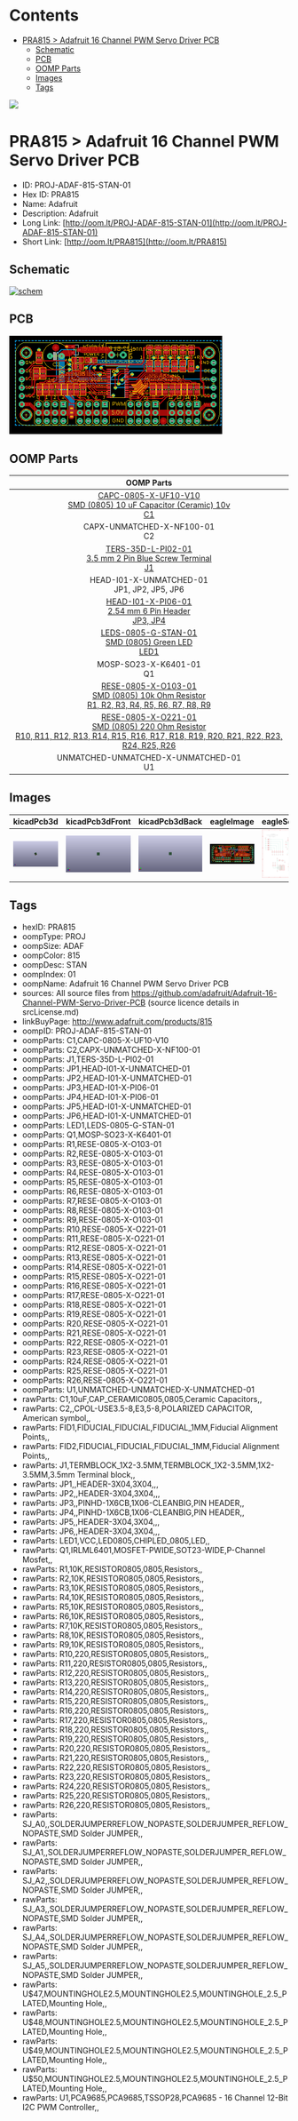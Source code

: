 



Contents
========

* [PRA815 > Adafruit 16 Channel PWM Servo Driver PCB](#pra815--adafruit-16-channel-pwm-servo-driver-pcb)
	* [Schematic](#schematic)
	* [PCB](#pcb)
	* [OOMP Parts](#oomp-parts)
	* [Images](#images)
	* [Tags](#tags)
  
![][im]
# PRA815 > Adafruit 16 Channel PWM Servo Driver PCB

- ID: PROJ-ADAF-815-STAN-01
- Hex ID: PRA815
- Name: Adafruit
- Description: Adafruit
- Long Link: [http://oom.lt/PROJ-ADAF-815-STAN-01](http://oom.lt/PROJ-ADAF-815-STAN-01)
- Short Link: [http://oom.lt/PRA815](http://oom.lt/PRA815)

## Schematic
  
[![schem](eagleSchemImage.png)](eagleSchemImage.png)
## PCB
  
[![pcb](eagleImage.png)](eagleImage.png)
## OOMP Parts
  

|OOMP Parts|
| :---: |
|[CAPC-0805-X-UF10-V10<br> SMD (0805) 10 uF Capacitor (Ceramic) 10v<br> C1](https://github.com/oomlout/oomlout_OOMP_parts/tree/main/CAPC-0805-X-UF10-V10/)|
|CAPX-UNMATCHED-X-NF100-01<BR>C2|
|[TERS-35D-L-PI02-01<br> 3.5 mm 2 Pin Blue Screw Terminal<br> J1](https://github.com/oomlout/oomlout_OOMP_parts/tree/main/TERS-35D-L-PI02-01/)|
|HEAD-I01-X-UNMATCHED-01<BR>JP1, JP2, JP5, JP6|
|[HEAD-I01-X-PI06-01<br> 2.54 mm 6 Pin Header<br> JP3, JP4](https://github.com/oomlout/oomlout_OOMP_parts/tree/main/HEAD-I01-X-PI06-01/)|
|[LEDS-0805-G-STAN-01<br> SMD (0805) Green LED<br> LED1](https://github.com/oomlout/oomlout_OOMP_parts/tree/main/LEDS-0805-G-STAN-01/)|
|MOSP-SO23-X-K6401-01<BR>Q1|
|[RESE-0805-X-O103-01<br> SMD (0805) 10k Ohm Resistor<br> R1, R2, R3, R4, R5, R6, R7, R8, R9](https://github.com/oomlout/oomlout_OOMP_parts/tree/main/RESE-0805-X-O103-01/)|
|[RESE-0805-X-O221-01<br> SMD (0805) 220 Ohm Resistor<br> R10, R11, R12, R13, R14, R15, R16, R17, R18, R19, R20, R21, R22, R23, R24, R25, R26](https://github.com/oomlout/oomlout_OOMP_parts/tree/main/RESE-0805-X-O221-01/)|
|UNMATCHED-UNMATCHED-X-UNMATCHED-01<BR>U1|

## Images
  
  

|kicadPcb3d|kicadPcb3dFront|kicadPcb3dBack|eagleImage|eagleSchemImage|
| :---: | :---: | :---: | :---: | :---: |
|[![kicadPcb3d](kicadPcb3d_140.png)](kicadPcb3d.png)|[![kicadPcb3dFront](kicadPcb3dFront_140.png)](kicadPcb3dFront.png)|[![kicadPcb3dBack](kicadPcb3dBack_140.png)](kicadPcb3dBack.png)|[![eagleImage](eagleImage_140.png)](eagleImage.png)|[![eagleSchemImage](eagleSchemImage_140.png)](eagleSchemImage.png)|

## Tags

- hexID: PRA815
- oompType: PROJ
- oompSize: ADAF
- oompColor: 815
- oompDesc: STAN
- oompIndex: 01
- oompName: Adafruit 16 Channel PWM Servo Driver PCB
- sources: All source files from https://github.com/adafruit/Adafruit-16-Channel-PWM-Servo-Driver-PCB (source licence details in srcLicense.md)
- linkBuyPage: http://www.adafruit.com/products/815
- oompID: PROJ-ADAF-815-STAN-01
- oompParts: C1,CAPC-0805-X-UF10-V10
- oompParts: C2,CAPX-UNMATCHED-X-NF100-01
- oompParts: J1,TERS-35D-L-PI02-01
- oompParts: JP1,HEAD-I01-X-UNMATCHED-01
- oompParts: JP2,HEAD-I01-X-UNMATCHED-01
- oompParts: JP3,HEAD-I01-X-PI06-01
- oompParts: JP4,HEAD-I01-X-PI06-01
- oompParts: JP5,HEAD-I01-X-UNMATCHED-01
- oompParts: JP6,HEAD-I01-X-UNMATCHED-01
- oompParts: LED1,LEDS-0805-G-STAN-01
- oompParts: Q1,MOSP-SO23-X-K6401-01
- oompParts: R1,RESE-0805-X-O103-01
- oompParts: R2,RESE-0805-X-O103-01
- oompParts: R3,RESE-0805-X-O103-01
- oompParts: R4,RESE-0805-X-O103-01
- oompParts: R5,RESE-0805-X-O103-01
- oompParts: R6,RESE-0805-X-O103-01
- oompParts: R7,RESE-0805-X-O103-01
- oompParts: R8,RESE-0805-X-O103-01
- oompParts: R9,RESE-0805-X-O103-01
- oompParts: R10,RESE-0805-X-O221-01
- oompParts: R11,RESE-0805-X-O221-01
- oompParts: R12,RESE-0805-X-O221-01
- oompParts: R13,RESE-0805-X-O221-01
- oompParts: R14,RESE-0805-X-O221-01
- oompParts: R15,RESE-0805-X-O221-01
- oompParts: R16,RESE-0805-X-O221-01
- oompParts: R17,RESE-0805-X-O221-01
- oompParts: R18,RESE-0805-X-O221-01
- oompParts: R19,RESE-0805-X-O221-01
- oompParts: R20,RESE-0805-X-O221-01
- oompParts: R21,RESE-0805-X-O221-01
- oompParts: R22,RESE-0805-X-O221-01
- oompParts: R23,RESE-0805-X-O221-01
- oompParts: R24,RESE-0805-X-O221-01
- oompParts: R25,RESE-0805-X-O221-01
- oompParts: R26,RESE-0805-X-O221-01
- oompParts: U1,UNMATCHED-UNMATCHED-X-UNMATCHED-01
- rawParts: C1,10uF,CAP_CERAMIC0805,0805,Ceramic Capacitors,,
- rawParts: C2,,CPOL-USE3.5-8,E3,5-8,POLARIZED CAPACITOR, American symbol,,
- rawParts: FID1,FIDUCIAL,FIDUCIAL,FIDUCIAL_1MM,Fiducial Alignment Points,,
- rawParts: FID2,FIDUCIAL,FIDUCIAL,FIDUCIAL_1MM,Fiducial Alignment Points,,
- rawParts: J1,TERMBLOCK_1X2-3.5MM,TERMBLOCK_1X2-3.5MM,1X2-3.5MM,3.5mm Terminal block,,
- rawParts: JP1,,HEADER-3X04,3X04,,,
- rawParts: JP2,,HEADER-3X04,3X04,,,
- rawParts: JP3,,PINHD-1X6CB,1X06-CLEANBIG,PIN HEADER,,
- rawParts: JP4,,PINHD-1X6CB,1X06-CLEANBIG,PIN HEADER,,
- rawParts: JP5,,HEADER-3X04,3X04,,,
- rawParts: JP6,,HEADER-3X04,3X04,,,
- rawParts: LED1,VCC,LED0805,CHIPLED_0805,LED,,
- rawParts: Q1,IRLML6401,MOSFET-PWIDE,SOT23-WIDE,P-Channel Mosfet,,
- rawParts: R1,10K,RESISTOR0805,0805,Resistors,,
- rawParts: R2,10K,RESISTOR0805,0805,Resistors,,
- rawParts: R3,10K,RESISTOR0805,0805,Resistors,,
- rawParts: R4,10K,RESISTOR0805,0805,Resistors,,
- rawParts: R5,10K,RESISTOR0805,0805,Resistors,,
- rawParts: R6,10K,RESISTOR0805,0805,Resistors,,
- rawParts: R7,10K,RESISTOR0805,0805,Resistors,,
- rawParts: R8,10K,RESISTOR0805,0805,Resistors,,
- rawParts: R9,10K,RESISTOR0805,0805,Resistors,,
- rawParts: R10,220,RESISTOR0805,0805,Resistors,,
- rawParts: R11,220,RESISTOR0805,0805,Resistors,,
- rawParts: R12,220,RESISTOR0805,0805,Resistors,,
- rawParts: R13,220,RESISTOR0805,0805,Resistors,,
- rawParts: R14,220,RESISTOR0805,0805,Resistors,,
- rawParts: R15,220,RESISTOR0805,0805,Resistors,,
- rawParts: R16,220,RESISTOR0805,0805,Resistors,,
- rawParts: R17,220,RESISTOR0805,0805,Resistors,,
- rawParts: R18,220,RESISTOR0805,0805,Resistors,,
- rawParts: R19,220,RESISTOR0805,0805,Resistors,,
- rawParts: R20,220,RESISTOR0805,0805,Resistors,,
- rawParts: R21,220,RESISTOR0805,0805,Resistors,,
- rawParts: R22,220,RESISTOR0805,0805,Resistors,,
- rawParts: R23,220,RESISTOR0805,0805,Resistors,,
- rawParts: R24,220,RESISTOR0805,0805,Resistors,,
- rawParts: R25,220,RESISTOR0805,0805,Resistors,,
- rawParts: R26,220,RESISTOR0805,0805,Resistors,,
- rawParts: SJ_A0,,SOLDERJUMPERREFLOW_NOPASTE,SOLDERJUMPER_REFLOW_NOPASTE,SMD Solder JUMPER,,
- rawParts: SJ_A1,,SOLDERJUMPERREFLOW_NOPASTE,SOLDERJUMPER_REFLOW_NOPASTE,SMD Solder JUMPER,,
- rawParts: SJ_A2,,SOLDERJUMPERREFLOW_NOPASTE,SOLDERJUMPER_REFLOW_NOPASTE,SMD Solder JUMPER,,
- rawParts: SJ_A3,,SOLDERJUMPERREFLOW_NOPASTE,SOLDERJUMPER_REFLOW_NOPASTE,SMD Solder JUMPER,,
- rawParts: SJ_A4,,SOLDERJUMPERREFLOW_NOPASTE,SOLDERJUMPER_REFLOW_NOPASTE,SMD Solder JUMPER,,
- rawParts: SJ_A5,,SOLDERJUMPERREFLOW_NOPASTE,SOLDERJUMPER_REFLOW_NOPASTE,SMD Solder JUMPER,,
- rawParts: U$47,MOUNTINGHOLE2.5,MOUNTINGHOLE2.5,MOUNTINGHOLE_2.5_PLATED,Mounting Hole,,
- rawParts: U$48,MOUNTINGHOLE2.5,MOUNTINGHOLE2.5,MOUNTINGHOLE_2.5_PLATED,Mounting Hole,,
- rawParts: U$49,MOUNTINGHOLE2.5,MOUNTINGHOLE2.5,MOUNTINGHOLE_2.5_PLATED,Mounting Hole,,
- rawParts: U$50,MOUNTINGHOLE2.5,MOUNTINGHOLE2.5,MOUNTINGHOLE_2.5_PLATED,Mounting Hole,,
- rawParts: U1,PCA9685,PCA9685,TSSOP28,PCA9685 - 16 Channel 12-Bit I2C PWM Controller,,



[im]: kicadPcb3d_450.png
